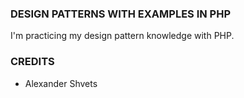 ### DESIGN PATTERNS WITH EXAMPLES IN PHP
I'm practicing my design pattern knowledge with PHP.

### CREDITS
- Alexander Shvets